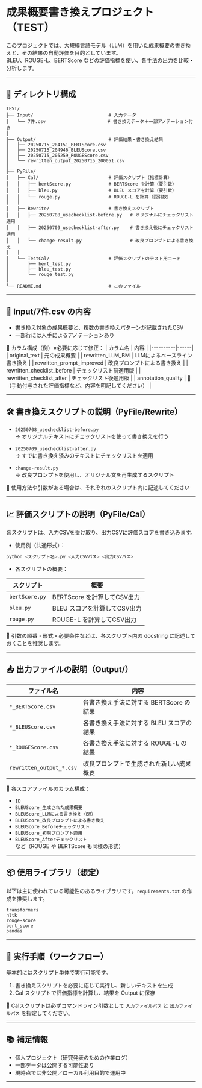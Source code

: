 # 成果概要書き換えプロジェクト（TEST）

このプロジェクトでは、大規模言語モデル（LLM）を用いた成果概要の書き換えと、その結果の自動評価を目的としています。  
BLEU、ROUGE-L、BERTScore などの評価指標を使い、各手法の出力を比較・分析します。

---

## 📁 ディレクトリ構成

```
TEST/
├── Input/                            # 入力データ
│   └── 7件.csv                       # 書き換えデータ＋一部アノテーション付き
│
├── Output/                           # 評価結果・書き換え結果
│   ├── 20250715_204151_BERTScore.csv
│   ├── 20250715_204946_BLEUScore.csv
│   ├── 20250715_205259_ROUGEScore.csv
│   └── rewritten_output_20250715_200051.csv
│
├── PyFile/
│   ├── Cal/                          # 評価スクリプト（指標計算）
│   │   ├── bertScore.py              # BERTScore を計算（要引数）
│   │   ├── bleu.py                   # BLEU スコアを計算（要引数）
│   │   └── rouge.py                  # ROUGE-L を計算（要引数）
│   │
│   ├── Rewrite/                      # 書き換えスクリプト
│   │   ├── 20250708_usechecklist-before.py   # オリジナルにチェックリスト適用
│   │   ├── 20250709_usechecklist-after.py    # 書き換え後にチェックリスト適用
│   │   └── change-result.py                  # 改良プロンプトによる書き換え
│   │
│   └── TestCal/                      # 評価スクリプトのテスト用コード
│       ├── bert_test.py
│       ├── bleu_test.py
│       └── rouge_test.py
│
└── README.md                         # このファイル
```

---

## 📝 Input/7件.csv の内容

- 書き換え対象の成果概要と、複数の書き換えパターンが記載されたCSV
- 一部行には人手によるアノテーションあり

🔸 カラム構成（例）※必要に応じて修正：
| カラム名 | 内容 |
|----------|------|
| original_text | 元の成果概要 |
| rewritten_LLM_BM | LLMによるベースライン書き換え |
| rewritten_prompt_improved | 改良プロンプトによる書き換え |
| rewritten_checklist_before | チェックリスト前適用版 |
| rewritten_checklist_after | チェックリスト後適用版 |
| annotation_quality | 🔸（手動付与された評価指標など、内容を明記してください） |

---

## 🛠 書き換えスクリプトの説明（PyFile/Rewrite）

- `20250708_usechecklist-before.py`  
  → オリジナルテキストにチェックリストを使って書き換えを行う

- `20250709_usechecklist-after.py`  
  → すでに書き換え済みのテキストにチェックリストを適用

- `change-result.py`  
  → 改良プロンプトを使用し、オリジナル文を再生成するスクリプト

🔸 使用方法や引数がある場合は、それぞれのスクリプト内に記述してください

---

## 📈 評価スクリプトの説明（PyFile/Cal）

各スクリプトは、入力CSVを受け取り、出力CSVに評価スコアを書き込みます。

- 使用例（共通形式）：

```bash
python <スクリプト名>.py <入力CSVパス> <出力CSVパス>
```

- 各スクリプトの概要：

| スクリプト | 概要 |
|------------|------|
| `bertScore.py` | BERTScore を計算してCSV出力 |
| `bleu.py`      | BLEU スコアを計算してCSV出力 |
| `rouge.py`     | ROUGE-L を計算してCSV出力 |

🔸 引数の順番・形式・必要条件などは、各スクリプト内の docstring に記述しておくことを推奨します。

---

## 📤 出力ファイルの説明（Output/）

| ファイル名 | 内容 |
|------------|------|
| `*_BERTScore.csv` | 各書き換え手法に対する BERTScore の結果 |
| `*_BLEUScore.csv` | 各書き換え手法に対する BLEU スコアの結果 |
| `*_ROUGEScore.csv` | 各書き換え手法に対する ROUGE-L の結果 |
| `rewritten_output_*.csv` | 改良プロンプトで生成された新しい成果概要 |

🔸 各スコアファイルのカラム構成：
- `ID`
- `BLEUScore_生成された成果概要`
- `BLEUScore_LLMによる書き換え（BM）`
- `BLEUScore_改良プロンプトによる書き換え`
- `BLEUScore_Beforeチェックリスト`
- `BLEUScore_初期プロンプト適用`
- `BLEUScore_Afterチェックリスト`
など（ROUGE や BERTScore も同様の形式）

---

## 📦 使用ライブラリ（想定）

以下は主に使われている可能性のあるライブラリです。`requirements.txt` の作成を推奨します。

```text
transformers
nltk
rouge-score
bert_score
pandas
```

---

## 🔄 実行手順（ワークフロー）

基本的にはスクリプト単体で実行可能です。

1. 書き換えスクリプトを必要に応じて実行し、新しいテキストを生成
2. Cal スクリプトで評価指標を計算し、結果を Output に保存

📌 Calスクリプトは必ずコマンドライン引数として `入力ファイルパス` と `出力ファイルパス` を指定してください。

---

## 📚 補足情報

- 個人プロジェクト（研究発表のための作業ログ）
- 一部データは公開する可能性あり
- 現時点では非公開／ローカル利用目的で運用中

---